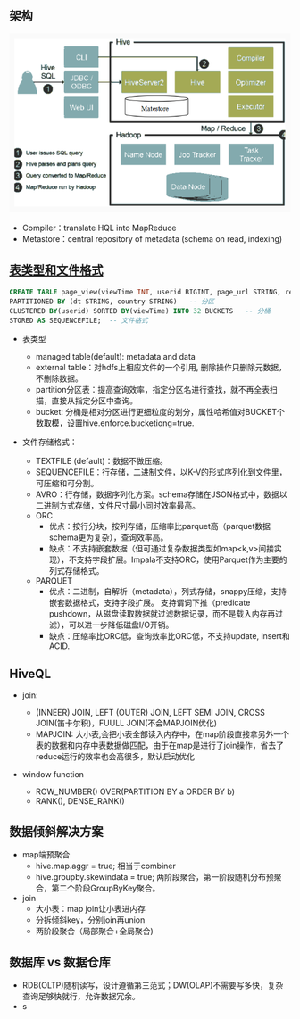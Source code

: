 ## 架构
![hive-architecture](img/hive-architecture.png)
  - Compiler：translate HQL into MapReduce
  - Metastore：central repository of metadata (schema on read, indexing)
  
  
## [表类型和文件格式](https://blog.csdn.net/Thomson617/article/details/86153924)
``` SQL
CREATE TABLE page_view(viewTime INT, userid BIGINT, page_url STRING, referrer_url STRING, ip STRING COMMENT 'IP Address of the User')   -- 表类型，字段类型
PARTITIONED BY (dt STRING, country STRING)   -- 分区
CLUSTERED BY(userid) SORTED BY(viewTime) INTO 32 BUCKETS   -- 分桶
STORED AS SEQUENCEFILE;  -- 文件格式

```
  - 表类型
    - managed table(default): metadata and data
    - external table：对hdfs上相应文件的一个引用, 删除操作只删除元数据，不删除数据。
    - partition分区表：提高查询效率，指定分区名进行查找，就不再全表扫描，直接从指定分区中查询。
    - bucket: 分桶是相对分区进行更细粒度的划分，属性哈希值对BUCKET个数取模，设置hive.enforce.bucketiong=true.

  - 文件存储格式：
    - TEXTFILE (default)：数据不做压缩。
    - SEQUENCEFILE：行存储，二进制文件，以K-V的形式序列化到文件里，可压缩和可分割。
    - AVRO：行存储，数据序列化方案。schema存储在JSON格式中，数据以二进制方式存储，文件尺寸最小同时效率最高。
    - ORC
      - 优点：按行分块，按列存储，压缩率比parquet高（parquet数据schema更为复杂），查询效率高。
      - 缺点：不支持嵌套数据（但可通过复杂数据类型如map<k,v>间接实现），不支持字段扩展。Impala不支持ORC，使用Parquet作为主要的列式存储格式。
    - PARQUET
      - 优点：二进制，自解析（metadata），列式存储，snappy压缩，支持嵌套数据格式，支持字段扩展。
             支持谓词下推（predicate pushdown，从磁盘读取数据就过滤数据记录，而不是载入内存再过滤），可以进一步降低磁盘I/O开销。 
      - 缺点：压缩率比ORC低，查询效率比ORC低，不支持update, insert和ACID.


## HiveQL
  - join:
    - (INNEER) JOIN, LEFT (OUTER) JOIN, LEFT SEMI JOIN, CROSS JOIN(笛卡尔积)，FUULL JOIN(不会MAPJOIN优化)
    - MAPJOIN: 大小表,会把小表全部读入内存中，在map阶段直接拿另外一个表的数据和内存中表数据做匹配，由于在map是进行了join操作，省去了reduce运行的效率也会高很多，默认启动优化

  - window function
    - ROW_NUMBER() OVER(PARTITION BY a ORDER BY b)
    - RANK(), DENSE_RANK()
      

## 数据倾斜解决方案
  - map端预聚合
    - hive.map.aggr = true; 相当于combiner
    - hive.groupby.skewindata = true; 两阶段聚合，第一阶段随机分布预聚合，第二个阶段GroupByKey聚合。
  - join
    - 大小表：map join让小表进内存
    - 分拆倾斜key，分别join再union
    - 两阶段聚合（局部聚合+全局聚合)


## 数据库 vs 数据仓库
- RDB(OLTP)随机读写，设计遵循第三范式；DW(OLAP)不需要写多快，复杂查询足够快就行，允许数据冗余。
- s


